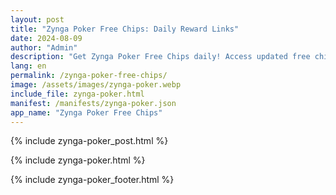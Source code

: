 ```yaml
---
layout: post
title: "Zynga Poker Free Chips: Daily Reward Links"
date: 2024-08-09
author: "Admin"
description: "Get Zynga Poker Free Chips daily! Access updated free chips links for Zynga Poker to boost your gameplay. Claim your free chips now and play smarter!"
lang: en
permalink: /zynga-poker-free-chips/
image: /assets/images/zynga-poker.webp
include_file: zynga-poker.html
manifest: /manifests/zynga-poker.json
app_name: "Zynga Poker Free Chips"
---
```


{% include zynga-poker_post.html %}

{% include zynga-poker.html %}

{% include zynga-poker_footer.html %}